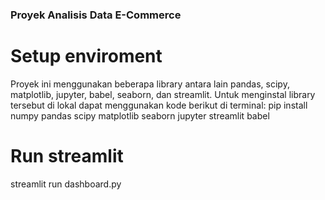 ### Proyek Analisis Data E-Commerce
# Setup enviroment
Proyek ini menggunakan beberapa library antara lain pandas, scipy, matplotlib, jupyter, babel, seaborn, dan streamlit. Untuk menginstal library tersebut di lokal dapat menggunakan kode berikut di terminal:
pip install numpy pandas scipy matplotlib seaborn jupyter streamlit babel

# Run streamlit
streamlit run dashboard.py
